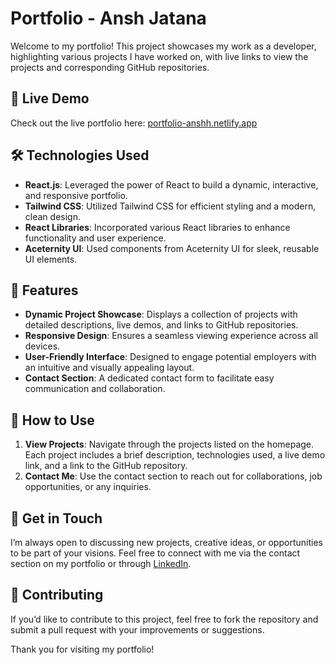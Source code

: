 # Portfolio - Ansh Jatana

Welcome to my portfolio! This project showcases my work as a developer, highlighting various projects I have worked on, with live links to view the projects and corresponding GitHub repositories.

## 🌟 Live Demo

Check out the live portfolio here: [portfolio-anshh.netlify.app](https://portfolio-anshh.netlify.app/)

## 🛠️ Technologies Used

- **React.js**: Leveraged the power of React to build a dynamic, interactive, and responsive portfolio.
- **Tailwind CSS**: Utilized Tailwind CSS for efficient styling and a modern, clean design.
- **React Libraries**: Incorporated various React libraries to enhance functionality and user experience.
- **Aceternity UI**: Used components from Aceternity UI for sleek, reusable UI elements.

## 📂 Features

- **Dynamic Project Showcase**: Displays a collection of projects with detailed descriptions, live demos, and links to GitHub repositories.
- **Responsive Design**: Ensures a seamless viewing experience across all devices.
- **User-Friendly Interface**: Designed to engage potential employers with an intuitive and visually appealing layout.
- **Contact Section**: A dedicated contact form to facilitate easy communication and collaboration.

## 🚀 How to Use

1. **View Projects**: Navigate through the projects listed on the homepage. Each project includes a brief description, technologies used, a live demo link, and a link to the GitHub repository.
2. **Contact Me**: Use the contact section to reach out for collaborations, job opportunities, or any inquiries.

## 📧 Get in Touch

I’m always open to discussing new projects, creative ideas, or opportunities to be part of your visions. Feel free to connect with me via the contact section on my portfolio or through [LinkedIn](https://www.linkedin.com/in/ansh-jatana-10b446205).

## 🤝 Contributing

If you’d like to contribute to this project, feel free to fork the repository and submit a pull request with your improvements or suggestions.

Thank you for visiting my portfolio!

